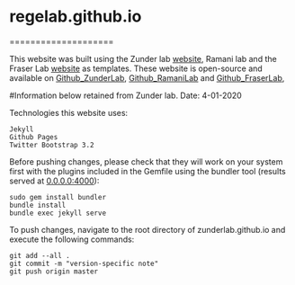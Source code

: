 # regelab.github.io
====================

This website was built using the Zunder lab [website](http://zunderlab.com/), Ramani lab and the Fraser Lab [website](http://fraserlab.com/) as  templates.  These website is open-source and available on [Github_ZunderLab](https://github.com/zunderlab.github.io), [Github_RamaniLab](https://github.com/VRam142/VRam142.github.io) and [Github_FraserLab](https://github.com/fraser-lab/fraser-lab.github.io), 

#Information below retained from Zunder lab. Date: 4-01-2020

Technologies this website uses:  

    Jekyll  
    Github Pages  
    Twitter Bootstrap 3.2  

Before pushing changes, please check that they will work on your system first with the plugins included in the Gemfile using the bundler tool (results served at [0.0.0.0:4000](0.0.0.0:4000)):

    sudo gem install bundler
    bundle install
    bundle exec jekyll serve

To push changes, navigate to the root directory of zunderlab.github.io and execute the following commands:

	git add --all .
	git commit -m "version-specific note"
	git push origin master
